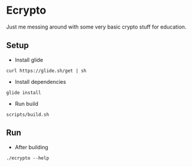 # Ecrypto

Just me messing around with some very basic crypto stuff for education.

## Setup

- Install glide 

```
curl https://glide.sh/get | sh
```
- Install dependencies
```
glide install
```
- Run build
```
scripts/build.sh
```

## Run
- After building
```
./ecrypto --help
```
